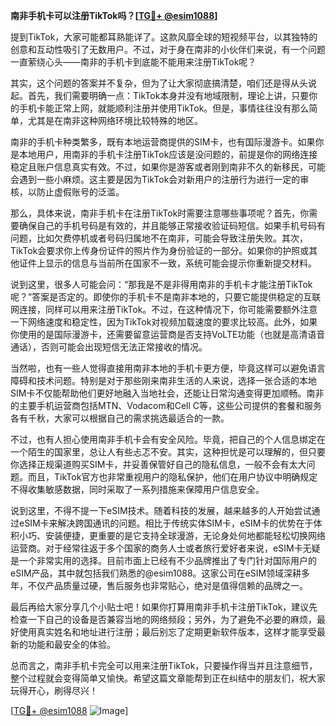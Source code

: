 **南非手机卡可以注册TikTok吗？[[TG💪+ @esim1088](https://t.me/s/esim1088)]**

提到TikTok，大家可能都耳熟能详了。这款风靡全球的短视频平台，以其独特的创意和互动性吸引了无数用户。不过，对于身在南非的小伙伴们来说，有一个问题一直萦绕心头——南非的手机卡到底能不能用来注册TikTok呢？

其实，这个问题的答案并不复杂，但为了让大家彻底搞清楚，咱们还是得从头说起。首先，我们需要明确一点：TikTok本身并没有地域限制，理论上讲，只要你的手机卡能正常上网，就能顺利注册并使用TikTok。但是，事情往往没有那么简单，尤其是在南非这种网络环境比较特殊的地区。

南非的手机卡种类繁多，既有本地运营商提供的SIM卡，也有国际漫游卡。如果你是本地用户，用南非的手机卡注册TikTok应该是没问题的，前提是你的网络连接稳定且账户信息真实有效。不过，如果你是游客或者刚到南非不久的新移民，可能会遇到一些小麻烦。这主要是因为TikTok会对新用户的注册行为进行一定的审核，以防止虚假账号的泛滥。

那么，具体来说，南非手机卡在注册TikTok时需要注意哪些事项呢？首先，你需要确保自己的手机号码是有效的，并且能够正常接收验证码短信。如果手机号码有问题，比如欠费停机或者号码归属地不在南非，可能会导致注册失败。其次，TikTok会要求你上传身份证件的照片作为身份验证的一部分。如果你的护照或其他证件上显示的信息与当前所在国家不一致，系统可能会提示你重新提交材料。

说到这里，很多人可能会问：“那我是不是非得用南非的手机卡才能注册TikTok呢？”答案是否定的。即使你的手机卡不是南非本地的，只要它能提供稳定的互联网连接，同样可以用来注册TikTok。不过，在这种情况下，你可能需要额外注意一下网络速度和稳定性，因为TikTok对视频加载速度的要求比较高。此外，如果你使用的是国际漫游卡，还需要留意运营商是否支持VoLTE功能（也就是高清语音通话），否则可能会出现短信无法正常接收的情况。

当然啦，也有一些人觉得直接用南非本地的手机卡更方便，毕竟这样可以避免语言障碍和技术问题。特别是对于那些刚来南非生活的人来说，选择一张合适的本地SIM卡不仅能帮助他们更好地融入当地社会，还能让日常沟通变得更加顺畅。南非的主要手机运营商包括MTN、Vodacom和Cell C等，这些公司提供的套餐和服务各有千秋，大家可以根据自己的需求挑选最适合的一款。

不过，也有人担心使用南非手机卡会有安全风险。毕竟，把自己的个人信息绑定在一个陌生的国家里，总让人有些忐忑不安。其实，这种担忧是可以理解的，但只要你选择正规渠道购买SIM卡，并妥善保管好自己的隐私信息，一般不会有太大问题。而且，TikTok官方也非常重视用户的隐私保护，他们在用户协议中明确规定不得收集敏感数据，同时采取了一系列措施来保障用户信息安全。

说到这里，不得不提一下eSIM技术。随着科技的发展，越来越多的人开始尝试通过eSIM卡来解决跨国通讯的问题。相比于传统实体SIM卡，eSIM卡的优势在于体积小巧、安装便捷，更重要的是它支持全球漫游，无论身处何地都能轻松切换网络运营商。对于经常往返于多个国家的商务人士或者旅行爱好者来说，eSIM卡无疑是一个非常实用的选择。目前市面上已经有不少品牌推出了专门针对国际用户的eSIM产品，其中就包括我们熟悉的@esim1088。这家公司在eSIM领域深耕多年，不仅产品质量过硬，售后服务也非常贴心，绝对是值得信赖的品牌之一。

最后再给大家分享几个小贴士吧！如果你打算用南非手机卡注册TikTok，建议先检查一下自己的设备是否兼容当地的网络频段；另外，为了避免不必要的麻烦，最好使用真实姓名和地址进行注册；最后别忘了定期更新软件版本，这样才能享受最新的功能和最安全的体验。

总而言之，南非手机卡完全可以用来注册TikTok，只要操作得当并且注意细节，整个过程就会变得简单又愉快。希望这篇文章能帮到正在纠结中的朋友们，祝大家玩得开心，刷得尽兴！ 

[[TG💪+ @esim1088](https://t.me/s/esim1088) ![Image](https://i.postimg.cc/4NQfJmqS/Snipaste-2025-05-13-00-14-12.png)]